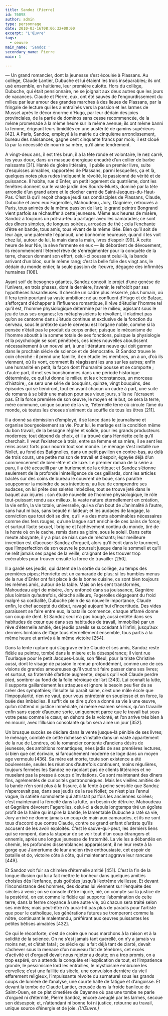 ```yaml
---
title: Sandoz (Pierre)
id: 76098
author: admin
type: personnage
date: 2010-03-16T08:06:32+00:00
excerpt: "L'Œuvre"
tags:
  - oeuvre
main_name: 'Sandoz '
secondary_name: Pierre
main: 1

---
```

— Un grand romancier, dont la jeunesse s&rsquo;est écoulée à Plassans. Au collège, Claude Lantier, Dubuche et lui étaient les trois inséparables; ils ont usé ensemble, en huitième, leur première culotte. Hors du collège, Dubuche, qui était pensionnaire, ne se joignait aux deux autres que les jours de vacances. Claude et Pierre, eux, ont été sauvés de l&rsquo;engourdissement du milieu par leur amour des grandes marches à des lieues de Plassans, par la fringale de lecture qui les a entraînés vers la passion et les larmes de Musset après le décor énorme d&rsquo;Hugo, par leur dédain des joies provinciales, de la partie de dominos sans cesse recommencée, de la même promenade à la même heure sur la même avenue; ils ont même banni la femme, érigeant leurs timidités en une austérité de gamins supérieurs [42]. A Paris, Sandoz, employé à la mairie du cinquième arrondissement, bureau des naissances, gagne cent cinquante francs par mois; il est cloué là par la nécessité de nourrir sa mère, qu&rsquo;il aime tendrement.

A vingt-deux ans, il est très brun, il a la tète ronde et volontaire, le nez carré, les yeux doux, dans un masque énergique encadré d&rsquo;un collier de barbe naissante [31]. Hanté de gloire littéraire, il publie un premier livre, suite d&rsquo;esquisses aimables, rapportées de Plassans, parmi lesquelles, ça et là, quelques notes plus rudes indiquent le révolté, le passionné de vérité et de puissance. Il habite, rue d&rsquo;Enfer, un petit logement du quatrième, dont les fenêtres donnent sur le vaste jardin des Sourds-Muets, dominé par la tète arrondie d&rsquo;un grand arbre et le clocher carré de Saint-Jacques-du-Haut-Pas. C&rsquo;est là qu&rsquo;il reçoit chaque jeudi ses condisciples de Plassans, Claude, Dubuche et avec eux Fagerolles, Mahoudeau, Jory, Gagnière, retrouvés à Paris, tous animés de la même passion de l&rsquo;art; le grand peintre Bongrand vient parfois se réchauffer à cette jeunesse. Même aux heures de misère, Sandoz a toujours un pot-au-feu à partager avec les camarades; ce sont des dîners simples, de longues soirées, arrosées de thé ; cela l&rsquo;enchante d&rsquo;être en bande, tous amis, tous vivant de la même idée. Bien qu&rsquo;il soit de leur âge, une paternité l&rsquo;épanouit, une bonhomie heureuse, quand il les voit chez lui, autour de lui, la main dans la main, ivres d&rsquo;espoir [99]. À cette heure de leur Nie, la sève fermente en eux — ils débordent de dévouement, ils recommencent l&rsquo;éternel rêve de s&rsquo;enrégimenter pour la conquête de la terre, chacun donnant son effort, celui-ci poussant celui-là, la bande arrivant d&rsquo;un bloc, sur le même rang; c&rsquo;est la belle folie des vingt ans, le dédain du monde entier, la seule passion de l&rsquo;œuvre, dégagée des infirmités humaines [108].

Ayant soif de besognes géantes, Sandoz conçoit le projet d&rsquo;une genèse de l&rsquo;univers, en trois phases, dont la dernière, l&rsquo;avenir, le refroidit par ses hypothèses hasardeuses. Il cherche un cadre plus resserré, plus humain, où il fera tenir pourtant sa vaste ambition; né au confluent d&rsquo;Hugo et de Balzac, s&rsquo;efforçant d&rsquo;échapper à l&rsquo;influence romantique, il rêve d&rsquo;étudier l&rsquo;homme tel qu&rsquo;il est, l&rsquo;homme physiologique déterminé par le milieu, agissant sous le jeu de tous ses organes; les métaphysiciens le révoltent, il n&rsquo;admet pas qu&rsquo;on se cantonne dans J&rsquo;étude continue et exclusive de la fonction du cerveau, sous le prétexte que le cerveau est l&rsquo;organe noble, comme si la pensée n&rsquo;était pas le produit du corps entier; puisque le mécanisme de l&rsquo;homme aboutit à la somme totale de ses fonctions, puisque la physiologie et la psychologie se sont pénétrées, ces idées nouvelles aboutissent nécessairement à un nouvel art, à une littérature neuve qui doit germer dans le prochain siècle de science et de démocratie. Et Sandoz trouve le coin cherché : il prend une famille, il en étudie les membres, un à un, d&rsquo;où ils viennent, où ils vont, comment ils réagissent les uns sur les autres; enfin une humanité en petit, la façon dont l&rsquo;humanité pousse et se comporte ; d&rsquo;autre part, il met ses bonshommes dans une période historique déterminée, ce qui lui donne le milieu et les circonstances, un morceau d&rsquo;histoire;, ce sera une série de bouquins, quinze, vingt bouquins, des épisodes qui se tiendront, tout en avant chacun un cadre à part, une suite de romans à se bâtir une maison pour ses vieux jours, s&rsquo;ils ne l&rsquo;écrasent pas. Et la force première de son œuvre, le moyen et le but, ce sera la terre, mère commune, unique source de la vie, &lsquo;l&rsquo;éternelle terre où circule l&rsquo;âme du monde, où toutes les choses s&rsquo;animent du souffle de tous les êtres [211].

Il a donné sa démission d&rsquo;employé, il se lance dans le journalisme et organise bourgeoisement sa vie. Pour lui, le mariage est la condition même du bon travail, de la besogne réglée et solide, pour les grands producteurs modernes; tout dépend du choix, et il a trouvé dans Henriette celle qu&rsquo;il cherchait. Il veut l&rsquo;existence à trois, entre sa femme et sa mère, il se sent les reins assez forts pour nourrir tout son monde. Le ménage s&rsquo;est installé rue Nollet, au fond des Batignolles, dans un petit pavillon en contre-bas, au delà de trois cours, une petite maison de travail et d&rsquo;espoir, égayée déjà d&rsquo;un commencement de bien-être et de luxe. Le premier roman de la série a paru, il a été accueilli par un hurlement de la critique; et Sandoz s&rsquo;étonne seulement de la profonde inintelligence de ces gaillards, dont les articles bâclés sur des coins de bureau le couvrent de boue, sans paraître soupçonner la moindre de ses intentions; au lieu de comprendre ses audaces, on lui prête des saletés imbéciles, tout se trouve jeté dans le baquet aux injures : son étude nouvelle de l&rsquo;homme physiologique, le rôle tout-puissant rendu aux milieux, la vaste nature éternellement en création, la vie enfin, la vie totale, universelle, qui va d&rsquo;un bout de J&rsquo;animalité à l&rsquo;autre, sans haut ni bas, sans beauté ni laideur; et les audaces de langage, la conviction que tout doit se dire, qu&rsquo;il v a des mots abominables nécessaires comme des fers rouges, qu&rsquo;une langue sort enrichie de ces bains de force; et surtout l&rsquo;acte sexuel, l&rsquo;origine et l&rsquo;achèvement continu du monde, tiré de la honte où on le cache, remis dans sa gloire, sous le soleil. Dans cette meute aboyante, il y a plus de niais que de méchants; leur meilleure invention est d&rsquo;accuser Sandoz d&rsquo;orgueil, alors qu&rsquo;il écrit dans le tourment, que l&rsquo;imperfection de son œuvre le poursuit jusque dans le sommeil et qu&rsquo;il ne relit jamais ses pages de la veille, craignant de les trouver trop exécrables pour trouver ensuite la force de travailler [250].

Il a gardé ses jeudis, qui datent de la sortie du collège, au temps des premières pipes; Henriette est un camarade de plus; si les humbles menus de la rue d&rsquo;Enfer ont fait place à de la bonne cuisine, ce sont bien toujours les mêmes amis, autour de la table. Mais on les sent transformés, Mahoudeau aigri de misère, Jory enfoncé dans sa jouissance, Gagnière plus lointain qu&rsquo;autrefois, détaché ailleurs, Fagerolles dégageant du froid malgré sa cordialité, Dubuche plein de sa nouvelle importance, Claude enfin, le chef accepté du début, ravagé aujourd&rsquo;hui d&rsquo;incertitude. Des vides paraissent se faire entre eux, la bataille commence, chaque affamé donne son coup de dent. Et Sandoz seul n&rsquo;a pas bougé, aussi entêté dans ses habitudes de cœur que dans ses habitudes de travail, immobilisé par un rêve d&rsquo;éternelle amitié, des jeudis pareils se succédant à l&rsquo;infini, jusqu&rsquo;aux derniers lointains de l&rsquo;âge tous éternellement ensemble, tous partis à la même heure et arrivés à la même victoire [254].

Dans la lente rupture qui s&rsquo;aggrave entre Claude et ses amis, Sandoz reste fidèle au peintre, tombé dans la misère et la désespérance; il vient rue Tourlaque pour le petit Jacques-Louis, son filleul, pour la triste Christine aussi, dont le visage de passion le remue profondément, comme une de ces visions de grandes amoureuses qu&rsquo;il voudrait faire passer dans ses livres; et surtout, sa fraternité d&rsquo;artiste augmente, depuis qu&rsquo;il voit Claude perdre pied, sombrer au fond de la folie héroïque de l&rsquo;art [343]. Lui connaît la lutte, il supporte gaillardement les attaques et ignore le besoin peu fier de se créer des sympathies; l&rsquo;insulte lui paraît saine, c&rsquo;est une mâle école que l&rsquo;impopularité, rien ne vaut, pour vous entretenir en souplesse et en force, la buée des imbéciles. Il suffit de se dire qu&rsquo;on a donné sa vie à une œuvre, qu&rsquo;on n&rsquo;attend ni justice immédiate, ni même examen sérieux, qu&rsquo;on travaille enfin sans espoir d&rsquo;aucune sorte, uniquement parce que le travail bat sous votre peau comme le cœur, en dehors de la volonté, et l&rsquo;on arrive très bien à en mourir, avec l&rsquo;illusion consolante qu&rsquo;on sera aimé un jour [352].

Un brusque succès se déclare dans la vente jusque-là pénible de ses livres; le ménage, comblé de cette richesse s&rsquo;installe dans un vaste appartement de la rue de Londres, où le romancier contente d&rsquo;anciens désirs de jeunesse, des ambitions romantiques, nées jadis de ses premières lectures, si bien que cet écrivain, si farouchement moderne se loge dans un moyen age vermoulu [436]. Sa mère est morte, toute son existence a été bouleversée, seules les réunions d&rsquo;autrefois continuent, moins régulières, toujours fermées les Sandoz ne racolant pas de clients littéraires et ne muselant pas la presse à coups d&rsquo;invitations. Ce sont maintenant des dîners fins, agrémentés de curiosités gastronomiques. Mais les vieilles amitiés de la bande n&rsquo;en sont plus à la fissure, à la fente à peine sensible que Sandoz n&rsquo;apercevait pas, dans ses jeudis de la rue Nollet; ce n&rsquo;est plus l&rsquo;ennui vague, la satiété somnolente qui attristait parfois les anciennes soirées; c&rsquo;est maintenant la férocité dans la lutte, un besoin de détruire. Maboudeau et Gagnière dévorent Fagerolles, celui-ci a depuis longtemps tiré un égoïste profit de la haine qu inspire la bande, le lamentable Dubuche a raté sa vie, Jory arrivé ne donne jamais un coup de main aux camarades, et ils ne sont tous d&rsquo;accord que contre Claude, contre ce grand enfant d&rsquo;artiste qu&rsquo;ils accusent de les avoir exploités. C&rsquo;est le sauve-qui-peut, les derniers liens qui se rompent, dans la stupeur de se voir tout d&rsquo;un coup étrangers et ennemis, après une longue jeunesse de fraternité. La vie les a débandés en chemin, les profondes dissemblances apparaissent, il ne leur reste à la gorge que J&rsquo;amertume de leur ancien rêve enthousiaste, cet espoir de bataille et do, victoire côte à côte, qui maintenant aggrave leur rancune [449].

Et Sandoz voit fuir sa chimère d&rsquo;éternelle amitié [451]. C&rsquo;est la fin de la longue illusion qui lui a fait mettre le bonheur dans quelques amitiés choisies dès l&rsquo;enfance, puis goûtées jusqu&rsquo;à l&rsquo;extrême vieillesse. Et devant l&rsquo;inconsistance des hommes, des doutes lui viennent sur l&rsquo;enquête des siècles à venir; on se console d&rsquo;être injurié, nié, on compte sur la justice de la postérité, on est comme le fidèle qui supporte l&rsquo;abomination de celte terre, dans la ferme croyance à une autre vie, où chacun sera traité selon ses mérites; mais peut-être n&rsquo;y aura-t-il pas plus de paradis pour l&rsquo;artiste que pour le catholique, les générations futures se tromperont comme la nôtre, continuant le malentendu, préférant aux œuvres puissantes les petites bêtises aimables [432].

Ce qui le réconforte, c&rsquo;est de croire que nous marchons à la raison et à la solidité de la science. On ne s&rsquo;est jamais tant querellé, on n&rsquo;y a jamais vu moins net, et c&rsquo;était fatal ; ce siècle qui a fait déjà tant de clarté, devait s&rsquo;achever sous la menace d&rsquo;un nouveau flot de ténèbres, cet excès d&rsquo;activité et d&rsquo;orgueil devait nous rejeter au doute; on a trop promis, on a trop espéré, on a attendu la conquête et l&rsquo;explication de tout, et l&rsquo;impatience gronde, le pessimisme lord les entrailles, le mysticisme embrume les cervelles; c&rsquo;est une faillite du siècle, une convulsion dernière du vieil effarement religieux, l&rsquo;impuissante révolte du surnaturel sous les grands coups de lumière de l&rsquo;analyse, une courte halte de fatigue et d&rsquo;angoisse. Et devant la tombe de Claude Lantier, creusée dans la froide banlieue de Saint-Ouen, en ce plat cimetière de Cayenne où pas une tombe ne parle d&rsquo;orgueil ni d&rsquo;éternité, Pierre Sandoz, encore aveuglé par les larmes, secoue son désespoir, et, n&rsquo;attendant ni bonne foi ni justice, retourne au travail, unique source d&rsquo;énergie et de joie. _(L&rsquo;Œuvre.)_